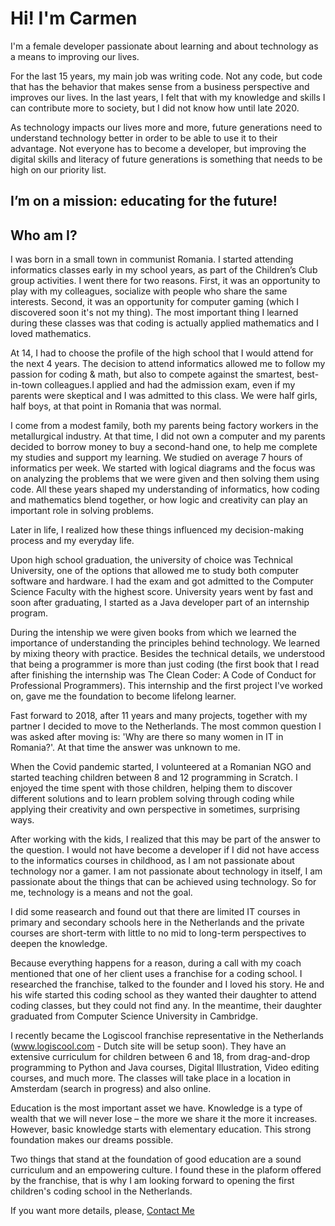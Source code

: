 # Hi! I'm Carmen

  I'm a female developer passionate about learning and about technology as a means to improving our lives.

  For the last 15 years, my main job was writing code. Not any code, but code that has the behavior that makes sense from a business perspective and improves our lives. In the last years, I felt that with my knowledge and skills I can contribute more to society, but I did not know how until late 2020.

  As technology impacts our lives more and more, future generations need to understand technology better in order to be able to use it to their advantage.
Not everyone has to become a developer, but improving the digital skills and literacy of future generations is something that needs to be high on our priority list.      
## I’m on a mission: educating for the future!
 
## Who am I?
  I was born in a small town in communist Romania. I started attending informatics classes early in my school years, as part of the Children’s Club group activities. I went there for two reasons. First, it was an opportunity to play with my colleagues, socialize with people who share the same interests. Second, it was an opportunity for computer gaming (which I discovered soon it's not my thing). The most important thing I learned during these classes was that coding is actually applied mathematics and I loved mathematics. 

  At 14, I had to choose the profile of the high school that I would attend for the next 4 years. The decision to attend informatics allowed me to follow my passion for coding & math, but also to compete against the smartest, best-in-town colleagues.I applied and had the admission exam, even if my parents were skeptical and I was admitted to this class. We were half girls, half boys, at that point in Romania that was normal. 
  
  I come from a modest family, both my parents being factory workers in the metallurgical industry. At that time, I did not own a computer and my parents decided to borrow money to buy a second-hand one, to help me complete my studies and support my learning. 
We studied on average 7 hours of informatics per week. We started with logical diagrams and the focus was on analyzing the problems that we were given and then solving them using code. All these years shaped my understanding of informatics, how coding and mathematics blend together, or how logic and creativity can play an important role in solving problems.

  Later in life, I realized how these things influenced my decision-making process and my everyday life. 
  
  Upon high school graduation, the university of choice was Technical University, one of the options that allowed me to study both computer software and hardware. I had the exam and got admitted to the Computer Science Faculty with the highest score. University years went by fast and soon after graduating, I started as a Java developer part of an internship program. 
  
  During the intenship we were given books from which we learned the importance of understanding the principles behind technology. We learned by mixing theory with practice. Besides the technical details, we understood that being a programmer is more than just coding (the first book that I read after finishing the internship was The Clean Coder: A Code of Conduct for Professional Programmers). 
  This internship and the first project I've worked on, gave me the foundation to become lifelong learner. 
  
  Fast forward to 2018, after 11 years and many projects, together with my partner I decided to move to the Netherlands. 
The most common question I was asked after moving is: 'Why are there so many women in IT in Romania?'. At that time the answer was unknown to me.

  When the Covid pandemic started, I volunteered at a Romanian NGO and started teaching children between 8 and 12 programming in Scratch. I enjoyed the time spent with those children, helping them to discover different solutions and to learn problem solving through coding while applying their creativity and own perspective in sometimes, surprising ways.

  After working with the kids, I realized that this may be part of the answer to the question. I would not have become a developer if I did not have access to the informatics courses in childhood, as I am not passionate about technology nor a gamer. I am not passionate about technology in itself, I am passionate about the things that can be achieved using technology. So for me, technology is a means and not the goal.
  
  I did some reasearch and found out that there are limited IT courses in primary and secondary schools here in the Netherlands and the private courses are short-term with little to no mid to long-term perspectives to deepen the knowledge. 
  
  Because everything happens for a reason, during a call with my coach mentioned that one of her client uses a franchise for a coding school. I researched the franchise, talked to the founder and I loved his story. He and his wife started this coding school as they wanted their daughter to attend coding classes, but they could not find any. In the meantime, their daughter graduated from Computer Science University in Cambridge.
  
  I recently became the Logiscool franchise representative in the Netherlands (www.logiscool.com - Dutch site will be setup soon). They have an extensive curriculum for children between 6 and 18, from drag-and-drop programming to Python and Java courses, Digital Illustration, Video editing courses, and much more. The classes will take place in a location in Amsterdam (search in progress) and also online.
  
  Education is the most important asset we have. Knowledge is a type of wealth that we will never lose – the more we share it the more it increases. However, basic knowledge starts with elementary education. This strong foundation makes our dreams possible.

  Two things that stand at the foundation of good education are a sound curriculum and an empowering culture. I found these in the plaform offered by the franchise, that is why I am looking forward to opening the first children's coding school in the Netherlands.
 
If you want more details, please, [Contact Me](mailto:carmen.podar@logiscool.com)


 

